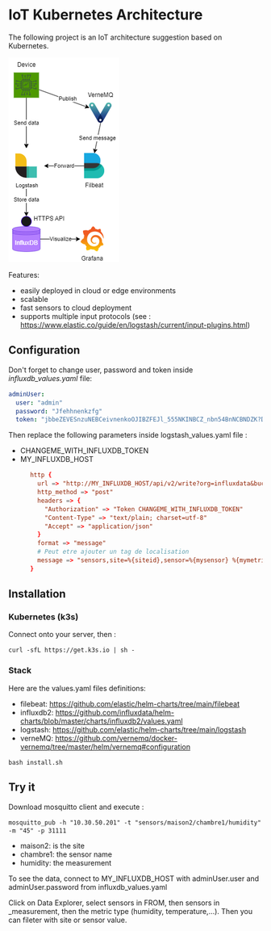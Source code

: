 # IoT Kubernetes Architecture

The following  project is an IoT architecture suggestion based on Kubernetes.

![Architectural Schema](./resources/img/schema.png)

Features:
- easily deployed in cloud or edge environments
- scalable
- fast sensors to cloud deployment
- supports multiple input protocols (see : https://www.elastic.co/guide/en/logstash/current/input-plugins.html)

## Configuration
Don't forget to change user, password and token inside *influxdb_values.yaml* file:

```yml
adminUser:
  user: "admin"
  password: "Jfehhnenkzfg"
  token: "jbbeZEVESnzuNEBCeivnenkoOJIBZFEJl_555NKINBCZ_nbn54BnNCBNDZK?D?IKNZ=="
```

Then replace the following parameters inside logstash_values.yaml file :
- CHANGEME_WITH_INFLUXDB_TOKEN
- MY_INFLUXDB_HOST

```conf
      http {
        url => "http://MY_INFLUXDB_HOST/api/v2/write?org=influxdata&bucket=sensors&precision=ns"
        http_method => "post"
        headers => {
          "Authorization" => "Token CHANGEME_WITH_INFLUXDB_TOKEN" 
          "Content-Type" => "text/plain; charset=utf-8"
          "Accept" => "application/json"
        }
        format => "message"
        # Peut etre ajouter un tag de localisation
        message => "sensors,site=%{siteid},sensor=%{mysensor} %{mymetric}=%{value} %{unix_timestamp}000000000"
      }
```

## Installation

### Kubernetes (k3s)
Connect onto your server, then :

```
curl -sfL https://get.k3s.io | sh -
```

### Stack
Here are the values.yaml files definitions:

- filebeat: https://github.com/elastic/helm-charts/tree/main/filebeat
- influxdb2: https://github.com/influxdata/helm-charts/blob/master/charts/influxdb2/values.yaml
- logstash: https://github.com/elastic/helm-charts/tree/main/logstash
- verneMQ: https://github.com/vernemq/docker-vernemq/tree/master/helm/vernemq#configuration

```
bash install.sh
```

## Try it

Download mosquitto client and execute : 

```
mosquitto_pub -h "10.30.50.201" -t "sensors/maison2/chambre1/humidity" -m "45" -p 31111
```
- maison2: is the site
- chambre1: the sensor name
- humidity: the measurement

To see the data, connect to MY_INFLUXDB_HOST with adminUser.user and adminUser.password from influxdb_values.yaml

Click on Data Explorer, select sensors in FROM, then sensors in _measurement, then the metric type (humidity, temperature,...). Then you can fileter with site or sensor value.

